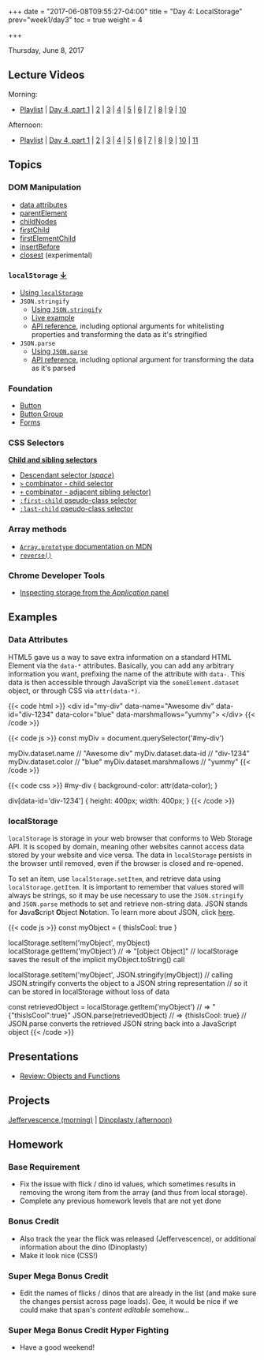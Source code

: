 +++
date = "2017-06-08T09:55:27-04:00"
title = "Day 4: LocalStorage"
prev="week1/day3"
toc = true
weight = 4

+++

<date>Thursday, June 8, 2017</date>

## Lecture Videos

Morning:

* [Playlist](https://www.youtube.com/playlist?list=PLuT2TqJuwaY9SEkynJl1LudbfzWqc4l84) | [Day 4, part 1](https://www.youtube.com/watch?v=hx2_dkHtC7A&index=33&list=PLuT2TqJuwaY9SEkynJl1LudbfzWqc4l84) | [2](https://www.youtube.com/watch?v=CN_zGBwsgz8&index=34&list=PLuT2TqJuwaY9SEkynJl1LudbfzWqc4l84) | [3](https://www.youtube.com/watch?v=knVNVyIK7Oc&index=35&list=PLuT2TqJuwaY9SEkynJl1LudbfzWqc4l84) | [4](https://www.youtube.com/watch?v=DMHgX3rFDA4&index=36&list=PLuT2TqJuwaY9SEkynJl1LudbfzWqc4l84) | [5](https://www.youtube.com/watch?v=drroTX14F68&index=37&list=PLuT2TqJuwaY9SEkynJl1LudbfzWqc4l84) | [6](https://www.youtube.com/watch?v=hetO7LTqJd0&index=38&list=PLuT2TqJuwaY9SEkynJl1LudbfzWqc4l84) | [7](https://www.youtube.com/watch?v=xzGnGSuIREs&index=39&list=PLuT2TqJuwaY9SEkynJl1LudbfzWqc4l84) | [8](https://www.youtube.com/watch?v=StjjjAkwfs4&index=40&list=PLuT2TqJuwaY9SEkynJl1LudbfzWqc4l84) | [9](https://www.youtube.com/watch?v=8WKBjqerA7Y&index=41&list=PLuT2TqJuwaY9SEkynJl1LudbfzWqc4l84) | [10](https://www.youtube.com/watch?v=jOF4ejEMRWw&index=42&list=PLuT2TqJuwaY9SEkynJl1LudbfzWqc4l84)

Afternoon:

* [Playlist](https://www.youtube.com/playlist?list=PLuT2TqJuwaY9uIH9AFDZUyfalE-tY8REa) | [Day 4, part 1](https://www.youtube.com/watch?v=WmMoHgsVEb0&list=PLuT2TqJuwaY9uIH9AFDZUyfalE-tY8REa&index=39) | [2]() | [3]() | [4]() | [5]() | [6]() | [7]() | [8]() | [9]() | [10]() | [11]()

## Topics

### DOM Manipulation

* [data attributes](https://developer.mozilla.org/en-US/docs/Learn/HTML/Howto/Use_data_attributes)
* [parentElement](https://developer.mozilla.org/en-US/docs/Web/API/Node/parentElement)
* [childNodes](https://developer.mozilla.org/en-US/docs/Web/API/Node/childNodes)
* [firstChild](https://developer.mozilla.org/en-US/docs/Web/API/Node/firstChild)
* [firstElementChild](https://developer.mozilla.org/en-US/docs/Web/API/ParentNode/firstElementChild)
* [insertBefore](https://developer.mozilla.org/en-US/docs/Web/API/Node/insertBefore)
* [closest](https://developer.mozilla.org/en-US/docs/Web/API/Element/closest) (experimental)

### `localStorage` [↓](#localstorage)
* [Using `localStorage`]((https://www.smashingmagazine.com/2010/10/local-storage-and-how-to-use-it/))
* `JSON.stringify`
  * [Using `JSON.stringify`](http://www.dyn-web.com/tutorials/php-js/json/stringify.php)
  * [Live example](http://jsfiddle.net/queryj/hLkUz/)
  * [API reference](https://developer.mozilla.org/en-US/docs/Web/JavaScript/Reference/Global_Objects/JSON/stringify), including optional arguments for whitelisting properties and transforming the data as it's stringified
* `JSON.parse`
  * [Using `JSON.parse`](http://www.dyn-web.com/tutorials/php-js/json/parse.php)
  * [API reference](https://developer.mozilla.org/en-US/docs/Web/JavaScript/Reference/Global_Objects/JSON/parse), including optional argument for transforming the data as it's parsed

### Foundation
* [Button](http://foundation.zurb.com/sites/docs/button.html)
* [Button Group](http://foundation.zurb.com/sites/docs/button-group.html)
* [Forms](http://foundation.zurb.com/sites/docs/forms.html)

### CSS Selectors
**[Child and sibling selectors](https://css-tricks.com/child-and-sibling-selectors/)**

* [Descendant selector (_space_)](https://css-tricks.com/almanac/selectors/d/descendant/)
* [`>` combinator - child selector](https://css-tricks.com/almanac/selectors/c/child/)
* [`+` combinator - adjacent sibling selector)](https://css-tricks.com/almanac/selectors/a/adjacent-sibling/)
* [`:first-child` pseudo-class selector](https://css-tricks.com/almanac/selectors/f/first-child/)
* [`:last-child` pseudo-class selector](https://css-tricks.com/almanac/selectors/l/last-child/)

### Array methods
* [`Array.prototype` documentation on MDN](https://developer.mozilla.org/en-US/docs/Web/JavaScript/Reference/Global_Objects/Array/prototype?v=control)
* [`reverse()`](https://developer.mozilla.org/en-US/docs/Web/JavaScript/Reference/Global_Objects/Array/reverse?v=control)

### Chrome Developer Tools
* [Inspecting storage from the _Application_ panel](https://developers.google.com/web/tools/chrome-devtools/manage-data/local-storage)

## Examples

### Data Attributes

HTML5 gave us a way to save extra information on a standard HTML Element via the `data-*` attributes. Basically, you can add any arbitrary information you want, prefixing the name of the attribute with `data-`.  This data is then accessible through JavaScript via the `someElement.dataset` object, or through CSS via `attr(data-*)`.

{{< code html >}}
&lt;div
  id="my-div"
  data-name="Awesome div"
  data-id="div-1234"
  data-color="blue"
  data-marshmallows="yummy"&gt;
&lt;/div&gt;
{{< /code >}}

{{< code js >}}
const myDiv = document.querySelector('#my-div')

myDiv.dataset.name            // "Awesome div"
myDiv.dataset.data-id         // "div-1234"
myDiv.dataset.color           // "blue"
myDiv.dataset.marshmallows    // "yummy"
{{< /code >}}

{{< code css >}}
#my-div {
  background-color: attr(data-color);
}

div[data-id='div-1234'] {
  height: 400px;
  width: 400px;
}
{{< /code >}}

### localStorage

`localStorage` is storage in your web browser that conforms to Web Storage API.  It is scoped by domain, meaning other websites cannot access data stored by your website and vice versa.  The data in `localStorage` persists in the browser until removed, even if the browser is closed and re-opened.

To set an item, use `localStorage.setItem`, and retrieve data using `localStorage.getItem`.  It is important to remember that values stored will always be strings, so it may be use necessary to use the `JSON.stringify` and `JSON.parse` methods to set and retrieve non-string data.  JSON stands for **J**ava**S**cript **O**bject **N**otation.  To learn more about JSON, click [here](https://www.w3schools.com/js/js_json_intro.asp).

{{< code js >}}
const myObject = {
  thisIsCool: true
}

localStorage.setItem('myObject', myObject)
localStorage.getItem('myObject') // => "[object Object]"
// localStorage saves the result of the implicit myObject.toString() call

localStorage.setItem('myObject', JSON.stringify(myObject))
// calling JSON.stringify converts the object to a JSON string representation
// so it can be stored in localStorage without loss of data

const retrievedObject = localStorage.getItem('myObject') // => "{"thisIsCool":true}"
JSON.parse(retrievedObject) // => {thisIsCool: true}
// JSON.parse converts the retrieved JSON string back into a JavaScript object
{{< /code >}}

## Presentations

* [Review: Objects and Functions](/03-review-objects-and-functions.pdf)

## Projects

[Jeffervescence (morning)](https://github.com/xtbc17s2/jeffervescence/tree/4532fa3776d1d51912aabfa4d3932625e2e64b6d) | [Dinoplasty (afternoon)](https://github.com/xtbc17s2/dinoplasty/tree/fe3c1fd291393f5db7b3fc5ab1d7d3688974b7ca)

## Homework

### Base Requirement

* Fix the issue with flick / dino id values, which sometimes results in removing the wrong item from the array (and thus from local storage).
* Complete any previous homework levels that are not yet done

### Bonus Credit

* Also track the year the flick was released (Jeffervescence), or additional information about the dino (Dinoplasty)
* Make it look nice (CSS!)

### Super Mega Bonus Credit

* Edit the names of flicks / dinos that are already in the list (and make sure the changes persist across page loads).  Gee, it would be nice if we could make that span's _content editable_ somehow...

### Super Mega Bonus Credit Hyper Fighting

* Have a good weekend!
